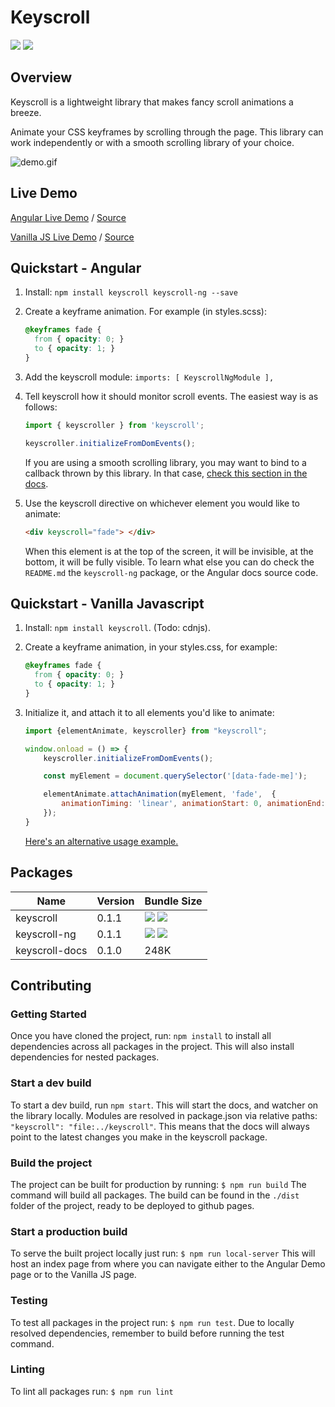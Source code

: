# Keyscroll
![](https://github.com/davidstellini/ngrx-demo/workflows/Build%20Test%20And%20Deploy/badge.svg)
![](https://badgen.net/bundlephobia/minzip/keyscroll)


## Overview
Keyscroll is a lightweight library that makes fancy scroll animations a breeze.

Animate your CSS keyframes by scrolling through the page. This library can work independently or with a smooth scrolling library of your choice.

![demo.gif](demo.gif)

## Live Demo

[Angular Live Demo](https://davidstellini.github.io/keyscroll/keyscroll-ng/) / [Source](packages/keyscroll-ng/projects/keyscroll-ng-demo)


[Vanilla JS Live Demo](https://davidstellini.github.io/keyscroll/keyscroll-docs) / [Source](packages/keyscroll-docs)


## Quickstart - Angular

1. Install: `npm install keyscroll keyscroll-ng --save`
2. Create a keyframe animation. For example (in styles.scss):
   ```scss
   @keyframes fade {
     from { opacity: 0; }
     to { opacity: 1; }
   }
   ```
3. Add the keyscroll module:
`imports: [ KeyscrollNgModule ],`
4. Tell keyscroll how it should monitor scroll events. The easiest way is as follows:
    ```typescript
    import { keyscroller } from 'keyscroll';

    keyscroller.initializeFromDomEvents();
    ```
    
    If you are using a smooth scrolling library, you may want to bind to a callback thrown by this 
    library. In that case, [check this section in the docs](todo).
    
5. Use the keyscroll directive on whichever element you would like to animate:
   ```html
   <div keyscroll="fade"> </div>
   ```
   When this element is at the top of the screen, it will be invisible, at the bottom, it will be fully visible. To learn what else you can do check the `README.md` the `keyscroll-ng` package, or the Angular docs source code.
   
    

## Quickstart - Vanilla Javascript

1. Install: `npm install keyscroll`. (Todo: cdnjs).
2. Create a keyframe animation, in your styles.css, for example:
   ```css
   @keyframes fade {
     from { opacity: 0; }
     to { opacity: 1; }
   }
   ```
3. Initialize it, and attach it to all elements you'd like to animate:

   ```javascript
   import {elementAnimate, keyscroller} from "keyscroll";
   
   window.onload = () => {
       keyscroller.initializeFromDomEvents();
   
       const myElement = document.querySelector('[data-fade-me]');
   
       elementAnimate.attachAnimation(myElement, 'fade',  {
           animationTiming: 'linear', animationStart: 0, animationEnd: 1
       });
   }
   ```
   [Here's an alternative usage example.](packages/keyscroll-docs/src/main.js)


## Packages
Name  | Version | Bundle Size
------------- | ------------- | -------------
keyscroll | 0.1.1 |  ![](https://badgen.net/bundlephobia/min/keyscroll) ![](https://badgen.net/bundlephobia/minzip/keyscroll)
keyscroll-ng |  0.1.1 | ![](https://badgen.net/bundlephobia/min/keyscroll-ng) ![](https://badgen.net/bundlephobia/minzip/keyscroll-ng)
keyscroll-docs  | 0.1.0  | 248K


## Contributing

### Getting Started
Once you have cloned the project, run: `npm install` to install all dependencies across all packages in the project.
This will also install dependencies for nested packages.

### Start a dev build
To start a dev build, run `npm start`. This will start the docs, and watcher on the library locally.
Modules are resolved in package.json via relative paths: 
`"keyscroll": "file:../keyscroll"`. This means that the docs will always point to the latest changes you make in the keyscroll package.

### Build the project
The project can be built for production by running:
`$ npm run build`
The command will build all packages. The build can be found in the  `./dist` folder of the project, ready to be deployed to github pages.

### Start a production build
To serve the built project locally just run:
`$ npm run local-server`
This will host an index page from where you can navigate either to the Angular Demo page or to the Vanilla JS page.

### Testing
To test all packages in the project run:
`$ npm run test`.
Due to locally resolved dependencies, remember to build before running the test command.

### Linting
To lint all packages run:
`$ npm run lint`
